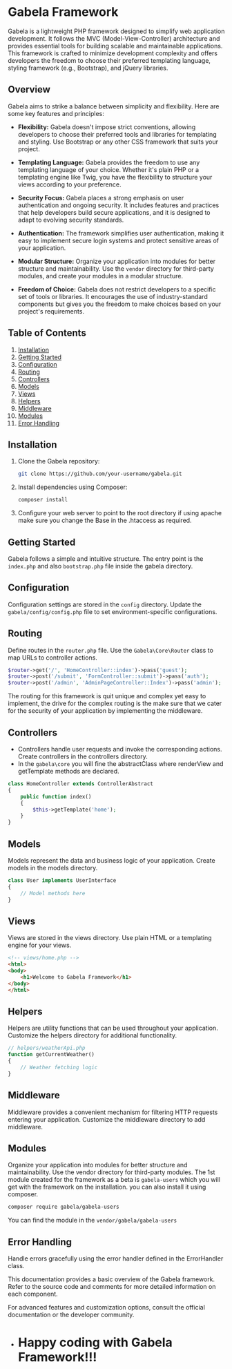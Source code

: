 # Gabela Framework

Gabela is a lightweight PHP framework designed to simplify web application development. It follows the MVC (Model-View-Controller) architecture and provides essential tools for building scalable and maintainable applications. This framework is crafted to minimize development complexity and offers developers the freedom to choose their preferred templating language, styling framework (e.g., Bootstrap), and jQuery libraries.

## Overview

Gabela aims to strike a balance between simplicity and flexibility. Here are some key features and principles:

- **Flexibility:** Gabela doesn't impose strict conventions, allowing developers to choose their preferred tools and libraries for templating and styling. Use Bootstrap or any other CSS framework that suits your project.

- **Templating Language:** Gabela provides the freedom to use any templating language of your choice. Whether it's plain PHP or a templating engine like Twig, you have the flexibility to structure your views according to your preference.

- **Security Focus:** Gabela places a strong emphasis on user authentication and ongoing security. It includes features and practices that help developers build secure applications, and it is designed to adapt to evolving security standards.

- **Authentication:** The framework simplifies user authentication, making it easy to implement secure login systems and protect sensitive areas of your application.

- **Modular Structure:** Organize your application into modules for better structure and maintainability. Use the `vendor` directory for third-party modules, and create your modules in a modular structure.

- **Freedom of Choice:** Gabela does not restrict developers to a specific set of tools or libraries. It encourages the use of industry-standard components but gives you the freedom to make choices based on your project's requirements.

## Table of Contents

1. [Installation](#installation)
2. [Getting Started](#getting-started)
3. [Configuration](#configuration)
4. [Routing](#routing)
5. [Controllers](#controllers)
6. [Models](#models)
7. [Views](#views)
8. [Helpers](#helpers)
9. [Middleware](#middleware)
10. [Modules](#modules)
11. [Error Handling](#error-handling)

## Installation

1. Clone the Gabela repository:

    ```bash
    git clone https://github.com/your-username/gabela.git
    ```

2. Install dependencies using Composer:

    ```bash
    composer install
    ```

3. Configure your web server to point to the root directory if using apache make sure you change the Base in the .htaccess as required.

## Getting Started

Gabela follows a simple and intuitive structure. The entry point is the `index.php` and also `bootstrap.php` file inside the gabela  directory.

## Configuration

Configuration settings are stored in the `config` directory. Update the `gabela/config/config.php` file to set environment-specific configurations.

## Routing

Define routes in the `router.php` file. Use the `Gabela\Core\Router` class to map URLs to controller actions.

```php
$router->get('/', 'HomeController::index')->pass('guest');
$router->post('/submit', 'FormController::submit')->pass('auth');
$router->post('/admin', 'AdminPageController::Index')->pass('admin');
```
The routing for this framework is quit unique and complex yet easy to implement, the drive for the complex routing is the make sure that we cater for the security of your application by implementing the middleware.

## Controllers
-	Controllers handle user requests and invoke the corresponding actions. Create controllers in the controllers directory.
-	In the `gabela\core` you will fine the abstractClass where renderView and getTemplate methods are declared.

```php
class HomeController extends ControllerAbstract
{
    public function index()
    {
        $this->getTemplate('home');
    }
}
```

## Models
Models represent the data and business logic of your application. Create models in the models directory.

```php
class User implements UserInterface
{
    // Model methods here
}
```

## Views
Views are stored in the views directory. Use plain HTML or a templating engine for your views.

```html
<!-- views/home.php -->
<html>
<body>
    <h1>Welcome to Gabela Framework</h1>
</body>
</html>

```

## Helpers
Helpers are utility functions that can be used throughout your application. Customize the helpers directory for additional functionality.

```php
// helpers/weatherApi.php
function getCurrentWeather()
{
    // Weather fetching logic
}

```

## Middleware
Middleware provides a convenient mechanism for filtering HTTP requests entering your application. Customize the middleware directory to add middleware.

## Modules
Organize your application into modules for better structure and maintainability. Use the vendor directory for third-party modules.
The 1st module created for the framework as a beta is `gabela-users` which you will get with the framework on the installation. you can also install it using composer.
```sh
composer require gabela/gabela-users
```
You can find the module in the `vendor/gabela/gabela-users`

## Error Handling
Handle errors gracefully using the error handler defined in the ErrorHandler class.

This documentation provides a basic overview of the Gabela framework. Refer to the source code and comments for more detailed information on each component.

For advanced features and customization options, consult the official documentation or the developer community.

* # Happy coding with Gabela Framework!!!






